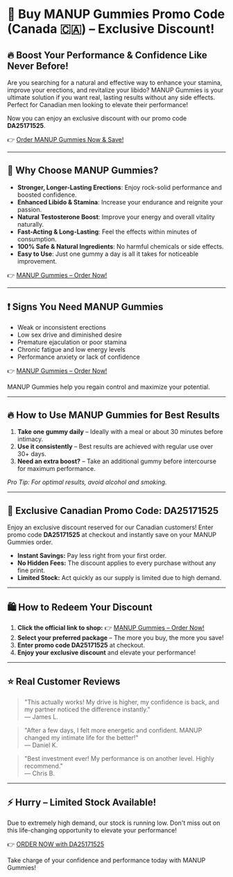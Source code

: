 # 🦾 Buy MANUP Gummies Promo Code (Canada 🇨🇦) – Exclusive Discount!

## 🔥 Boost Your Performance & Confidence Like Never Before!

Are you searching for a natural and effective way to enhance your stamina, improve your erections, and revitalize your libido? MANUP Gummies is your ultimate solution if you want real, lasting results without any side effects. Perfect for Canadian men looking to elevate their performance!

Now you can enjoy an exclusive discount with our promo code **DA25171525**.

👉 [Order MANUP Gummies Now & Save!](https://2c452a.svbasmnckaw.cc/?target=-7EBNQCgQAAAdakQMD3JcABQEBEREKEQkKEQ1CEQ0SAAF_YWRjb21ibwEx)

---

## 💪 Why Choose MANUP Gummies?

- **Stronger, Longer-Lasting Erections**: Enjoy rock-solid performance and boosted confidence.
- **Enhanced Libido & Stamina**: Increase your endurance and reignite your passion.
- **Natural Testosterone Boost**: Improve your energy and overall vitality naturally.
- **Fast-Acting & Long-Lasting**: Feel the effects within minutes of consumption.
- **100% Safe & Natural Ingredients**: No harmful chemicals or side effects.
- **Easy to Use**: Just one gummy a day is all it takes for noticeable improvement.

👉 [MANUP Gummies – Order Now!](https://2c452a.svbasmnckaw.cc/?target=-7EBNQCgQAAAdakQMD3JcABQEBEREKEQkKEQ1CEQ0SAAF_YWRjb21ibwEx)

---

## ❗ Signs You Need MANUP Gummies

- Weak or inconsistent erections
- Low sex drive and diminished desire
- Premature ejaculation or poor stamina
- Chronic fatigue and low energy levels
- Performance anxiety or lack of confidence

👉 [MANUP Gummies – Order Now!](https://2c452a.svbasmnckaw.cc/?target=-7EBNQCgQAAAdakQMD3JcABQEBEREKEQkKEQ1CEQ0SAAF_YWRjb21ibwEx)

MANUP Gummies help you regain control and maximize your potential.

---

## 🔥 How to Use MANUP Gummies for Best Results

1. **Take one gummy daily** – Ideally with a meal or about 30 minutes before intimacy.
2. **Use it consistently** – Best results are achieved with regular use over 30+ days.
3. **Need an extra boost?** – Take an additional gummy before intercourse for maximum performance.

*Pro Tip: For optimal results, avoid alcohol and smoking.*

---

## 🎯 Exclusive Canadian Promo Code: DA25171525

Enjoy an exclusive discount reserved for our Canadian customers! Enter promo code **DA25171525** at checkout and instantly save on your MANUP Gummies order.

- **Instant Savings:** Pay less right from your first order.
- **No Hidden Fees:** The discount applies to every purchase without any fine print.
- **Limited Stock:** Act quickly as our supply is limited due to high demand.

---

## 🛍️ How to Redeem Your Discount

1. **Click the official link to shop:** 👉 [MANUP Gummies – Order Now!](https://2c452a.svbasmnckaw.cc/?target=-7EBNQCgQAAAdakQMD3JcABQEBEREKEQkKEQ1CEQ0SAAF_YWRjb21ibwEx)
2. **Select your preferred package** – The more you buy, the more you save!
3. **Enter promo code DA25171525** at checkout.
4. **Enjoy your exclusive discount** and elevate your performance!

---

## ⭐ Real Customer Reviews

> "This actually works! My drive is higher, my confidence is back, and my partner noticed the difference instantly."  
> — James L.

> "After a few days, I felt more energetic and confident. MANUP changed my intimate life for the better!"  
> — Daniel K.

> "Best investment ever! My performance is on another level. Highly recommend."  
> — Chris B.

---

## ⚡ Hurry – Limited Stock Available!

Due to extremely high demand, our stock is running low. Don't miss out on this life-changing opportunity to elevate your performance!

👉 [ORDER NOW with DA25171525](https://2c452a.svbasmnckaw.cc/?target=-7EBNQCgQAAAdakQMD3JcABQEBEREKEQkKEQ1CEQ0SAAF_YWRjb21ibwEx)

Take charge of your confidence and performance today with MANUP Gummies!
